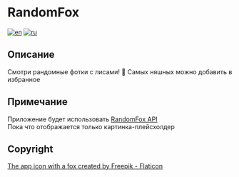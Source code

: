 # RandomFox
[![en](https://img.shields.io/badge/lang-en-yellow)](https://github.com/taasonei/RandomFox/blob/master/README.md)
[![ru](https://img.shields.io/badge/%D1%8F%D0%B7%D1%8B%D0%BA-%D1%80%D1%83%D1%81%D1%81%D0%BA%D0%B8%D0%B9-orange)](https://github.com/taasonei/RandomFox/blob/1_ui/README.ru.md)

## Описание
Смотри рандомные фотки с лисами! 🦊 Самых няшных можно добавить в избранное

## Примечание
Приложение будет использовать [RandomFox API](https://github.com/xinitrc-dev/randomfox.ca)  
Пока что отображается только картинка-плейсхолдер

## Copyright
<a href="https://www.flaticon.com/free-icons/fox" title="fox icons">The app icon with a fox created by Freepik - Flaticon</a>
